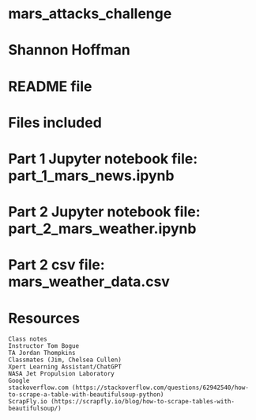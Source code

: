 # mars_attacks_challenge
# Shannon Hoffman
# README file

# Files included
# Part 1 Jupyter notebook file: part_1_mars_news.ipynb
# Part 2 Jupyter notebook file: part_2_mars_weather.ipynb
# Part 2 csv file: mars_weather_data.csv

# Resources
    Class notes
    Instructor Tom Bogue
    TA Jordan Thompkins
    Classmates (Jim, Chelsea Cullen)
    Xpert Learning Assistant/ChatGPT
    NASA Jet Propulsion Laboratory
    Google
    stackoverflow.com (https://stackoverflow.com/questions/62942540/how-to-scrape-a-table-with-beautifulsoup-python)
    ScrapFly.io (https://scrapfly.io/blog/how-to-scrape-tables-with-beautifulsoup/)

